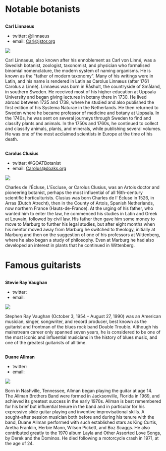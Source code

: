 <param ve-config 
       title="Plant Humanities Lab"
       layout="index">

# Notable botanists

##
**Carl Linnaeus**

- twitter: @linnaeus
- email: Carl@jstor.org

![](https://visual-essays.app/thumbnail?size=400x260&url=https://upload.wikimedia.org/wikipedia/commons/thumb/6/68/Carl_von_Linn%C3%A9.jpg/496px-Carl_von_Linn%C3%A9.jpg)

Carl Linnaeus, also known after his ennoblement as Carl von Linné, was a Swedish botanist, zoologist, taxonomist, and physician who formalised binomial nomenclature, the modern system of naming organisms. He is known as the "father of modern taxonomy". Many of his writings were in Latin, and his name is rendered in Latin as Carolus Linnæus (after 1761 Carolus a Linné).  Linnaeus was born in Råshult, the countryside of Småland, in southern Sweden. He received most of his higher education at Uppsala University and began giving lectures in botany there in 1730. He lived abroad between 1735 and 1738, where he studied and also published the first edition of his Systema Naturae in the Netherlands. He then returned to Sweden where he became professor of medicine and botany at Uppsala. In the 1740s, he was sent on several journeys through Sweden to find and classify plants and animals. In the 1750s and 1760s, he continued to collect and classify animals, plants, and minerals, while publishing several volumes. He was one of the most acclaimed scientists in Europe at the time of his death.

##
**Carolus Clusius**

- twitter: @GOATBotanist
- email: Carolus@doaks.org

![](https://visual-essays.app/thumbnail?size=400x260&url=https://upload.wikimedia.org/wikipedia/commons/thumb/5/50/Carolus_Clusius00.jpg/462px-Carolus_Clusius00.jpg)

Charles de l'Écluse, L'Escluse, or Carolus Clusius, was an Artois doctor and pioneering botanist, perhaps the most influential of all 16th-century scientific horticulturists.  Clusius was born Charles de l' Écluse in 1526, in Arras (Dutch Atrecht), then in the County of Artois, Spanish Netherlands, now northern France (Hauts-de-France). At the urging of his father, who wanted him to enter the law, he commenced his studies in Latin and Greek at Louvain, followed by civil law. His father then gave him some money to move to Marburg to further his legal studies, but after eight months when his mentor moved away from Marburg he switched to theology, initially at Marburg and then on the suggestion of one of his professors at Wittenberg, where he also began a study of philosophy. Even at Marburg he had also developed an interest in plants that he continued in Wittenberg.

# Famous guitarists

##
**Stevie Ray Vaughan**

- twitter: 
- email: 

![](https://visual-essays.app/thumbnail?size=400x260&url=https://upload.wikimedia.org/wikipedia/commons/5/57/Stevie_Ray_Vaughan%2C_1989.jpg)

Stephen Ray Vaughan (October 3, 1954 – August 27, 1990) was an American musician, singer, songwriter, and record producer, best known as the guitarist and frontman of the blues rock band Double Trouble. Although his mainstream career only spanned seven years, he is considered to be one of the most iconic and influential musicians in the history of blues music, and one of the greatest guitarists of all time.

##
**Duane Allman**

- twitter: 
- email: 

![](https://visual-essays.app/thumbnail?size=400x260&url=https://upload.wikimedia.org/wikipedia/commons/thumb/6/68/Duane_Allman.jpg/438px-Duane_Allman.jpg)

Born in Nashville, Tennessee, Allman began playing the guitar at age 14. The Allman Brothers Band were formed in Jacksonville, Florida in 1969, and achieved its greatest success in the early 1970s. Allman is best remembered for his brief but influential tenure in the band and in particular for his expressive slide guitar playing and inventive improvisational skills. A sought-after session musician both before and during his tenure with the band, Duane Allman performed with such established stars as King Curtis, Aretha Franklin, Herbie Mann, Wilson Pickett, and Boz Scaggs. He also contributed greatly to the 1970 album Layla and Other Assorted Love Songs, by Derek and the Dominos. He died following a motorcycle crash in 1971, at the age of 24.

